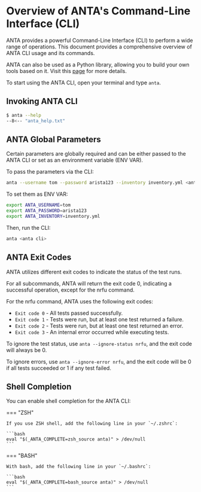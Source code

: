 # Overview of ANTA's Command-Line Interface (CLI)

ANTA provides a powerful Command-Line Interface (CLI) to perform a wide range of operations. This document provides a comprehensive overview of ANTA CLI usage and its commands.

ANTA can also be used as a Python library, allowing you to build your own tools based on it. Visit this [page](../advanced_usages/as-python-lib.md) for more details.

To start using the ANTA CLI, open your terminal and type `anta`.

## Invoking ANTA CLI

```bash
$ anta --help
--8<-- "anta_help.txt"
```

## ANTA Global Parameters

Certain parameters are globally required and can be either passed to the ANTA CLI or set as an environment variable (ENV VAR).

To pass the parameters via the CLI:

```bash
anta --username tom --password arista123 --inventory inventory.yml <anta cli>
```

To set them as ENV VAR:

```bash
export ANTA_USERNAME=tom
export ANTA_PASSWORD=arista123
export ANTA_INVENTORY=inventory.yml
```

Then, run the CLI:

```bash
anta <anta cli>
```

## ANTA Exit Codes

ANTA utilizes different exit codes to indicate the status of the test runs.

For all subcommands, ANTA will return the exit code 0, indicating a successful operation, except for the nrfu command.

For the nrfu command, ANTA uses the following exit codes:

- `Exit code 0` - All tests passed successfully.
- `Exit code 1` - Tests were run, but at least one test returned a failure.
- `Exit code 2` - Tests were run, but at least one test returned an error.
- `Exit code 3` - An internal error occurred while executing tests.

To ignore the test status, use `anta --ignore-status nrfu`, and the exit code will always be 0.

To ignore errors, use `anta --ignore-error nrfu`, and the exit code will be 0 if all tests succeeded or 1 if any test failed.

## Shell Completion

You can enable shell completion for the ANTA CLI:

=== "ZSH"

    If you use ZSH shell, add the following line in your `~/.zshrc`:

    ```bash
    eval "$(_ANTA_COMPLETE=zsh_source anta)" > /dev/null
    ```

=== "BASH"

    With bash, add the following line in your `~/.bashrc`:

    ```bash
    eval "$(_ANTA_COMPLETE=bash_source anta)" > /dev/null
    ```

